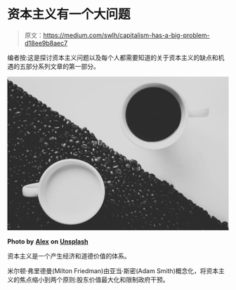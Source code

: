# 资本主义有一个大问题

> 原文：<https://medium.com/swlh/capitalism-has-a-big-problem-d18ee9b8aec7>

编者按:这是探讨资本主义问题以及每个人都需要知道的关于资本主义的缺点和机遇的五部分系列文章的第一部分。

![](img/a2a58904604d81f9025028d6f913ab9e.png)

**Photo by** [**Alex**](https://unsplash.com/photos/VxtWBOQjGdI?utm_source=unsplash&utm_medium=referral&utm_content=creditCopyText) **on** [**Unsplash**](https://unsplash.com/search/photos/divide?utm_source=unsplash&utm_medium=referral&utm_content=creditCopyText)

资本主义是一个产生经济和道德价值的体系。

米尔顿·弗里德曼(Milton Friedman)由亚当·斯密(Adam Smith)概念化，将资本主义的焦点缩小到两个原则:股东价值最大化和限制政府干预。